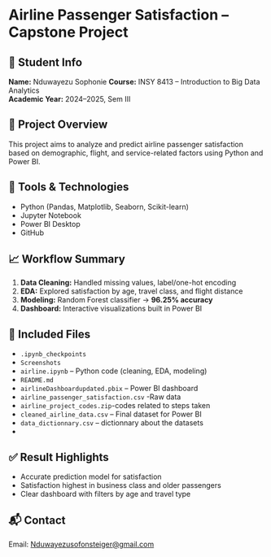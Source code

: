 # Airline Passenger Satisfaction – Capstone Project

## 👤 Student Info
**Name:** Nduwayezu Sophonie
**Course:** INSY 8413 – Introduction to Big Data Analytics  
**Academic Year:** 2024–2025, Sem III

## 📌 Project Overview
This project aims to analyze and predict airline passenger satisfaction based on demographic, flight, and service-related factors using Python and Power BI.

## 🧰 Tools & Technologies
- Python (Pandas, Matplotlib, Seaborn, Scikit-learn)
- Jupyter Notebook
- Power BI Desktop
- GitHub

## 📈 Workflow Summary
1. **Data Cleaning:** Handled missing values, label/one-hot encoding
2. **EDA:** Explored satisfaction by age, travel class, and flight distance
3. **Modeling:** Random Forest classifier → **96.25% accuracy**
4. **Dashboard:** Interactive visualizations built in Power BI

## 📁 Included Files
- `.ipynb_checkpoints`
- `Screenshots`
- `airline.ipynb` – Python code (cleaning, EDA, modeling)
- `README.md`
- `airlineDashboardupdated.pbix`  – Power BI dashboard
- `airline_passenger_satisfaction.csv` -Raw data
- `airline_project_codes.zip`-codes related to steps taken
- `cleaned_airline_data.csv` – Final dataset for Power BI
- `data_dictionnary.csv` – dictionnary about the datasets
- 


## ✅ Result Highlights
- Accurate prediction model for satisfaction
- Satisfaction highest in business class and older passengers
- Clear dashboard with filters by age and travel type

## 📬 Contact
Email: Nduwayezusofonsteiger@gmail.com
